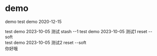 # demo
demo
test demo 2020-12-15

test demo 2023-10-05  测试 stash --1
test demo 2023-10-05  测试1 reset --soft  
test demo 2023-10-05  测试2 reset --soft  
你好哦